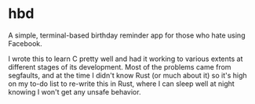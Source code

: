 # hbd
A simple, terminal-based birthday reminder app for those who hate using Facebook.


I wrote this to learn C pretty well and had it working to various extents at different stages of its development. 
Most of the problems came from segfaults, and at the time I didn't know Rust (or much about it) so it's high on my to-do list to
re-write this in Rust, where I can sleep well at night knowing I won't get any unsafe behavior.
